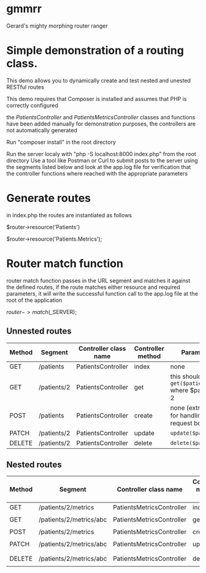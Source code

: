 # gmmrr
Gerard's mighty morphing router ranger

# Simple demonstration of a routing class. 

This demo allows you to dynamically create and test nested and unested RESTful routes

This demo requires that Composer is installed and assumes that PHP is correctly configured

the *PatientsController* and *PatientsMetricsController* classes and functions have been added manually for demonstration purposes, the controllers are not automatically generated

Run "composer install" in the root directory

Run the server localy with "php -S localhost:8000 index.php" from the root directory
Use a tool like Postman or Curl to submit posts to the server using the segments listed below and look at the app.log file for verification that the controller functions where reached with the appropriate parameters 

# Generate routes
in index.php the routes are instantiated as follows

$router->resource('Patients')

$router->resource('Patients.Metrics');

# Router match function

router match function passes in the URL segment and matches it against the defined routes, if the route matches either resource and required parameters, it will write the successful function call to the app.log file at the root of the application
 
$router->match($_SERVER);


## Unnested routes 

| Method | Segment      | Controller class name | Controller method | Parameters                                                      |
| ------ | ------------ | --------------------- | ----------------- | --------------------------------------------------------------- |
| GET    | /patients    | PatientsController    | index             | none                                                            |
| GET    | /patients/2  | PatientsController    | get               | this should invoke `get($patientId)` where $patientId = 2       |
| POST   | /patients    | PatientsController    | create            | none (extra credit for handling the request body)               |
| PATCH  | /patients/2  | PatientsController    | update            | `update($patientId)`                                            | 
| DELETE | /patients/2  | PatientsController    | delete            | `delete($patientId)`                                            |


## Nested routes

| Method | Segment                    | Controller class name         | Controller method name | Parameters                           |
|------- | -------------------------- | ----------------------------- | ---------------------- | ------------------------------------ |
| GET    | /patients/2/metrics        | PatientsMetricsController     | index                  | `index($patientId)`                  |
| GET    | /patients/2/metrics/abc    | PatientsMetricsController     | get                    | `get($patientId, $metricId)`         |
| POST   | /patients/2/metrics        | PatientsMetricsController     | create                 | `create($patientId)`                 |
| PATCH  | /patients/2/metrics/abc    | PatientsMetricsController     | update                 | `update($patientId, $metricId)`      | 
| DELETE | /patients/2/metrics/abc    | PatientsMetricsController     | delete                 | `delete($patientId, $metricId)`      |
